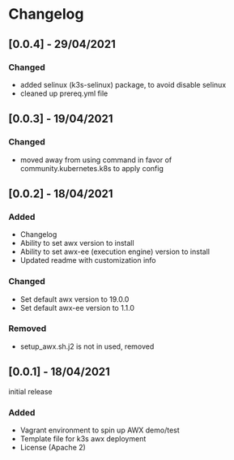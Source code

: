 # Changelog

## [0.0.4] - 29/04/2021

### Changed

- added selinux (k3s-selinux) package, to avoid disable selinux
- cleaned up prereq.yml file

## [0.0.3] - 19/04/2021

### Changed

- moved away from using command in favor of community.kubernetes.k8s to apply config

## [0.0.2] - 18/04/2021

### Added

- Changelog
- Ability to set awx version to install
- Ability to set awx-ee (execution engine) version to install
- Updated readme with customization info

### Changed

- Set default awx version to 19.0.0
- Set default awx-ee version to 1.1.0

### Removed

- setup_awx.sh.j2 is not in used, removed

## [0.0.1] - 18/04/2021

initial release

### Added

- Vagrant environment to spin up AWX demo/test
- Template file for k3s awx deployment
- License (Apache 2)
